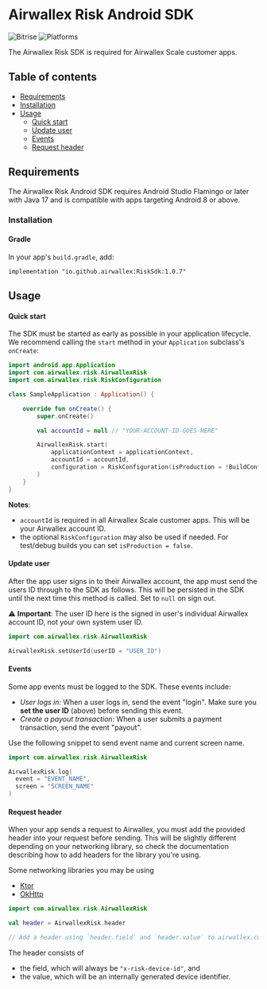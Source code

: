# Airwallex Risk Android SDK

![Bitrise](https://app.bitrise.io/app/311ac459dba8618d/status.svg?token=PdOUUoDjBwL_Z5NEKGiMmQ&branch=main)
![Platforms](https://img.shields.io/badge/platforms-Android-333333.svg)

The Airwallex Risk SDK is required for Airwallex Scale customer apps.

## Table of contents

<!--ts-->
  * [Requirements](#requirements)
  * [Installation](#installation)
  * [Usage](#usage)
    * [Quick start](#quick-start)
    * [Update user](#update-user) 
    * [Events](#events)
    * [Request header](#request-header)

<!--te-->

## Requirements

The Airwallex Risk Android SDK requires Android Studio Flamingo or later with Java 17 and is compatible with apps targeting Android 8 or above.

### Installation

#### Gradle

In your app's `build.gradle`, add:

```
implementation "io.github.airwallex:RiskSdk:1.0.7"
```

## Usage

#### Quick start

The SDK must be started as early as possible in your application lifecycle. We recommend calling the `start` method in your `Application` subclass's `onCreate`:

```kotlin
import android.app.Application
import com.airwallex.risk.AirwallexRisk
import com.airwallex.risk.RiskConfiguration

class SampleApplication : Application() {

    override fun onCreate() {
        super.onCreate()

        val accountId = null // "YOUR-ACCOUNT-ID-GOES-HERE"

        AirwallexRisk.start(
            applicationContext = applicationContext,
            accountId = accountId,
            configuration = RiskConfiguration(isProduction = !BuildConfig.DEBUG)
        )
    }
}
```

**Notes**: 
- `accountId` is required in all Airwallex Scale customer apps. This will be your Airwallex account ID.
- the optional `RiskConfiguration` may also be used if needed. For test/debug builds you can set `isProduction = false`.

#### Update user

After the app user signs in to their Airwallex account, the app must send the users ID through to the SDK as follows. This will be persisted in the SDK until the next time this method is called. Set to `null` on sign out.

:warning: **Important**: The user ID here is the signed in user's individual Airwallex account ID, not your own system user ID.

```kotlin
import com.airwallex.risk.AirwallexRisk

AirwallexRisk.setUserId(userID = "USER_ID")
```
  
#### Events

Some app events must be logged to the SDK. These events include:
- _User logs in:_ When a user logs in, send the event "login". Make sure you **set the user ID** (above) before sending this event.
- _Create a payout transaction:_ When a user submits a payment transaction, send the event "payout".

Use the following snippet to send event name and current screen name.

```kotlin
import com.airwallex.risk.AirwallexRisk

AirwallexRisk.log(
  event = "EVENT_NAME",
  screen = "SCREEN_NAME"
)
```

#### Request header

When your app sends a request to Airwallex, you must add the provided header into your request before sending. This will be slightly different depending on your networking library, so check the documentation describing how to add headers for the library you're using.

Some networking libraries you may be using
- [Ktor](https://ktor.io/docs/request.html#parameters)
- [OkHttp](https://square.github.io/okhttp/4.x/okhttp/okhttp3/-request/-builder/add-header)

```kotlin
import com.airwallex.risk.AirwallexRisk

val header = AirwallexRisk.header

// Add a header using `header.field` and `header.value` to airwallex.com network requests
```

The header consists of
- the field, which will always be `"x-risk-device-id"`, and
- the value, which will be an internally generated device identifier.

